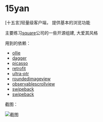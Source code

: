# 15yan
[十五言]轻量级客户端， 提供基本的浏览功能

主要练习[square][1]公司的一些开源组建, 大爱其风格

用到的依赖：

* [ollie][2]
* [dagger][3]
* [picasso][4]
* [retrofit][5]
* [ultra-ptr][6]
* [roundedimageview][7]
* [observablescrollview][8]
* [swipeback][9]
* [swipeback][10]


截图：

![截图][11]











[1]: https://github.com/square
[2]: https://github.com/pardom/Ollie
[3]: https://github.com/square/dagger
[4]: https://github.com/square/picasso
[5]: https://github.com/square/retrofit
[6]: https://github.com/liaohuqiu/android-Ultra-Pull-To-Refresh
[7]: https://github.com/vinc3m1/RoundedImageView
[8]: https://github.com/ksoichiro/Android-ObservableScrollView
[9]: https://github.com/sockeqwe/SwipeBack
[10]: https://github.com/balysv/material-ripple

[11]: https://raw.githubusercontent.com/liuchenx/15yan/master/screenshot/Screenshot1.png

